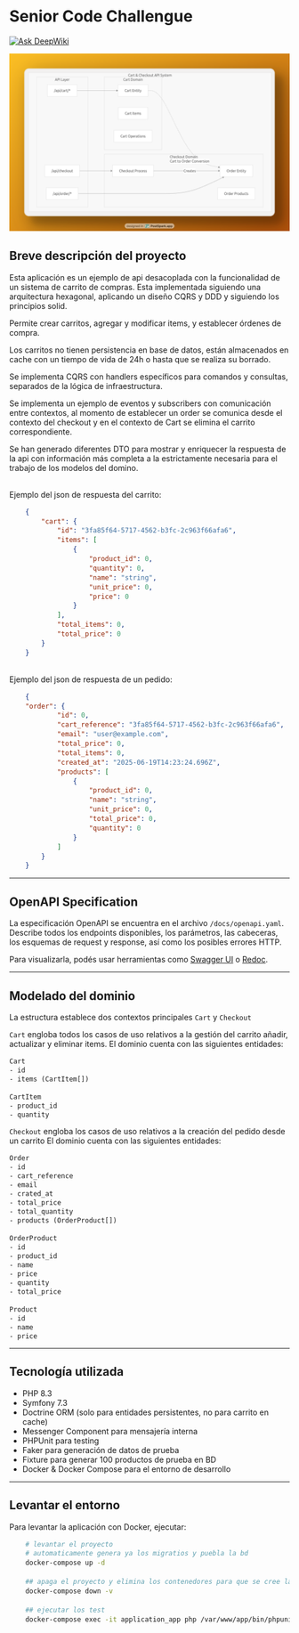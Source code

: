 # Senior Code Challengue
[![Ask DeepWiki](https://deepwiki.com/badge.svg)](https://deepwiki.com/bpato/senior_code_challengue)

![Senior Code Challengue](https://github.com/bpato/senior_code_challengue/blob/master/senior_code_challengue.png?raw=true)

## Breve descripción del proyecto

Esta aplicación es un ejemplo de api desacoplada con la funcionalidad de un sistema de carrito de compras. 
Esta implementada siguiendo una arquitectura hexagonal, aplicando un diseño CQRS y DDD y siguiendo los principios solid.

Permite crear carritos, agregar y modificar items, y establecer órdenes de compra.

Los carritos no tienen persistencia en base de datos, están almacenados en cache con un tiempo de vida de 24h o hasta que se realiza su borrado.

Se implementa CQRS con handlers específicos para comandos y consultas, separados de la lógica de infraestructura.

Se implementa un ejemplo de eventos y subscribers con comunicación entre contextos, al momento de establecer un order se comunica desde el contexto del checkout y en el contexto de Cart se elimina el carrito correspondiente.

Se han generado diferentes DTO para mostrar y enriquecer la respuesta de la api con información más completa a la estrictamente necesaria para el trabajo de los modelos del domino.


\
Ejemplo del json de respuesta del carrito:
```json
    {
        "cart": {
            "id": "3fa85f64-5717-4562-b3fc-2c963f66afa6",
            "items": [
                {
                    "product_id": 0,
                    "quantity": 0,
                    "name": "string",
                    "unit_price": 0,
                    "price": 0
                }
            ],
            "total_items": 0,
            "total_price": 0
        }
    }
```

\
Ejemplo del json de respuesta de un pedido:
```json
    {
    "order": {
            "id": 0,
            "cart_reference": "3fa85f64-5717-4562-b3fc-2c963f66afa6",
            "email": "user@example.com",
            "total_price": 0,
            "total_items": 0,
            "created_at": "2025-06-19T14:23:24.696Z",
            "products": [
                {
                    "product_id": 0,
                    "name": "string",
                    "unit_price": 0,
                    "total_price": 0,
                    "quantity": 0
                }
            ]
        }
    }
```

---

## OpenAPI Specification

La especificación OpenAPI se encuentra en el archivo `/docs/openapi.yaml`. Describe todos los endpoints disponibles, los parámetros, las cabeceras, los esquemas de request y response, así como los posibles errores HTTP.

Para visualizarla, podés usar herramientas como [Swagger UI](https://swagger.io/tools/swagger-ui/) o [Redoc](https://github.com/Redocly/redoc).

---

## Modelado del dominio

La estructura establece dos contextos principales `Cart` y `Checkout`

`Cart` engloba todos los casos de uso relativos a la gestión del carrito añadir, actualizar y eliminar items.
El dominio cuenta con las siguientes entidades:

    Cart
    - id
    - items (CartItem[])

    CartItem
    - product_id
    - quantity

`Checkout` engloba los casos de uso relativos a la creación del pedido desde un carrito
El dominio cuenta con las siguientes entidades:

    Order
    - id
    - cart_reference
    - email
    - crated_at
    - total_price
    - total_quantity
    - products (OrderProduct[])

    OrderProduct
    - id
    - product_id
    - name
    - price
    - quantity
    - total_price

    Product
    - id
    - name
    - price

---

## Tecnología utilizada

- PHP 8.3  
- Symfony 7.3  
- Doctrine ORM (solo para entidades persistentes, no para carrito en cache)  
- Messenger Component para mensajería interna  
- PHPUnit para testing  
- Faker para generación de datos de prueba
- Fixture para generar 100 productos de prueba en BD  
- Docker & Docker Compose para el entorno de desarrollo

---

## Levantar el entorno

Para levantar la aplicación con Docker, ejecutar:

```bash
    # levantar el proyecto
    # automaticamente genera ya los migratios y puebla la bd
    docker-compose up -d

    ## apaga el proyecto y elimina los contenedores para que se cree la bd sin problemas
    docker-compose down -v

    ## ejecutar los test
    docker-compose exec -it application_app php /var/www/app/bin/phpunit

```


